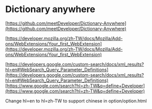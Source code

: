 # Dictionary anywhere

[https://github.com/meetDeveloper/Dictionary-Anywhere](https://github.com/meetDeveloper/Dictionary-Anywhere)

[https://developer.mozilla.org/zh-TW/docs/Mozilla/Add-ons/WebExtensions/Your_first_WebExtension](https://developer.mozilla.org/zh-TW/docs/Mozilla/Add-ons/WebExtensions/Your_first_WebExtension)

[https://developers.google.com/custom-search/docs/xml_results?hl=en#WebSearch_Query_Parameter_Definitions](https://developers.google.com/custom-search/docs/xml_results?hl=en#WebSearch_Query_Parameter_Definitions)[https://www.google.com/search?hl=zh-TW&q=define+Developer](https://www.google.com/search?hl=zh-TW&q=define+Developer)

Change hl=en to hl=zh-TW to support chinese in option/option.html